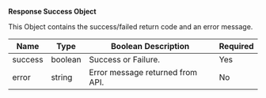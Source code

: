 **Response Success Object**

This Object contains the success/failed return code and an error message.

| Name    | Type    | Boolean Description              | Required |
|---------|---------|----------------------------------|----------|
| success | boolean | Success or Failure.              | Yes      |
| error   | string  | Error message returned from API. | No       |
